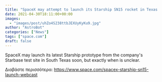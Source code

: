 ```yaml
---
title: "SpaceX may attempt to launch its Starship SN15 rocket in Texas soon"
date: 2021-04-30T18:11:00+00:00
images:
  - "images/post/uhZo4S238ttbJEXUyKyKu9.jpg"
author: "AstroBot"
categories: ["News"]
tags: ["space.com"]
draft: false
---
```


SpaceX may launch its latest Starship prototype from the company's Starbase test site in South Texas soon, but exactly when is unclear. 

Διαβάστε περισσότερα: https://www.space.com/spacex-starship-sn15-launch-webcast
